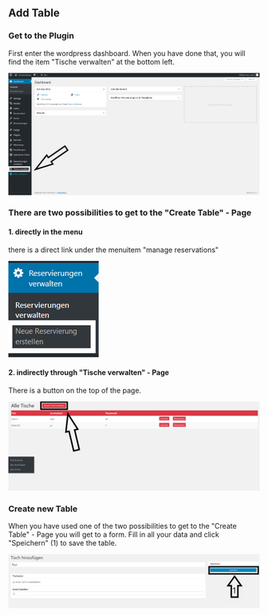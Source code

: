 ## Add Table

### Get to the Plugin

First enter the wordpress dashboard. When you have done that, you will find the item "Tische verwalten" at the bottom left.

![menu](./../../docimg/tische-verwalten.png)

### There are two possibilities to get to the "Create Table" - Page
#### 1. directly in the menu

there is a direct link under the menuitem "manage reservations" <br>

![menu](./../../docimg/newtable1.png)


#### 2. indirectly through "Tische verwalten" - Page

There is a button on the top of the page.

![menu](./../../docimg/neuertisch2.png)

### Create new Table

When you have used one of the two possibilities to get to the "Create Table" - Page you will get to a form. Fill in all your data and click "Speichern" (1) to save the table.

![menu](./../../docimg/neuertisch3.png)


